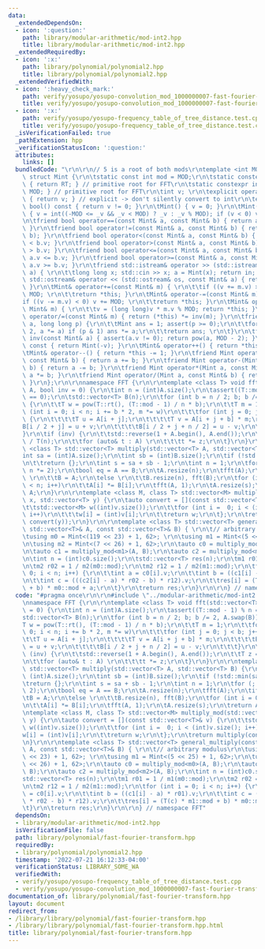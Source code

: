 ```yaml
---
data:
  _extendedDependsOn:
  - icon: ':question:'
    path: library/modular-arithmetic/mod-int2.hpp
    title: library/modular-arithmetic/mod-int2.hpp
  _extendedRequiredBy:
  - icon: ':x:'
    path: library/polynomial/polynomial2.hpp
    title: library/polynomial/polynomial2.hpp
  _extendedVerifiedWith:
  - icon: ':heavy_check_mark:'
    path: verify/yosupo/yosupo-convolution_mod_1000000007-fast-fourier-transform.test.cpp
    title: verify/yosupo/yosupo-convolution_mod_1000000007-fast-fourier-transform.test.cpp
  - icon: ':x:'
    path: verify/yosupo/yosupo-frequency_table_of_tree_distance.test.cpp
    title: verify/yosupo/yosupo-frequency_table_of_tree_distance.test.cpp
  _isVerificationFailed: true
  _pathExtension: hpp
  _verificationStatusIcon: ':question:'
  attributes:
    links: []
  bundledCode: "\r\n\r\n// 5 is a root of both mods\r\ntemplate <int MOD, int RT>\
    \ struct Mint {\r\n\tstatic const int mod = MOD;\r\n\tstatic constexpr Mint rt()\
    \ { return RT; } // primitive root for FFT\r\n\tstatic constexpr int md() { return\
    \ MOD; } // primitive root for FFT\r\n\tint v; \r\n\texplicit operator int() const\
    \ { return v; } // explicit -> don't silently convert to int\r\n\texplicit operator\
    \ bool() const { return v != 0; }\r\n\tMint() { v = 0; }\r\n\tMint(long long _v)\
    \ { v = int((-MOD <= _v && _v < MOD) ? _v : _v % MOD); if (v < 0) v += MOD; }\r\
    \n\tfriend bool operator==(const Mint& a, const Mint& b) { return a.v == b.v;\
    \ }\r\n\tfriend bool operator!=(const Mint& a, const Mint& b) { return !(a ==\
    \ b); }\r\n\tfriend bool operator<(const Mint& a, const Mint& b) { return a.v\
    \ < b.v; }\r\n\tfriend bool operator>(const Mint& a, const Mint& b) { return a.v\
    \ > b.v; }\r\n\tfriend bool operator<=(const Mint& a, const Mint& b) { return\
    \ a.v <= b.v; }\r\n\tfriend bool operator>=(const Mint& a, const Mint& b) { return\
    \ a.v >= b.v; }\r\n\tfriend std::istream& operator >> (std::istream& in, Mint&\
    \ a) { \r\n\t\tlong long x; std::cin >> x; a = Mint(x); return in; }\r\n\tfriend\
    \ std::ostream& operator << (std::ostream& os, const Mint& a) { return os << a.v;\
    \ }\r\n\tMint& operator+=(const Mint& m) { \r\n\t\tif ((v += m.v) >= MOD) v -=\
    \ MOD; \r\n\t\treturn *this; }\r\n\tMint& operator-=(const Mint& m) { \r\n\t\t\
    if ((v -= m.v) < 0) v += MOD; \r\n\t\treturn *this; }\r\n\tMint& operator*=(const\
    \ Mint& m) { \r\n\t\tv = (long long)v * m.v % MOD; return *this; }\r\n\tMint&\
    \ operator/=(const Mint& m) { return (*this) *= inv(m); }\r\n\tfriend Mint pow(Mint\
    \ a, long long p) {\r\n\t\tMint ans = 1; assert(p >= 0);\r\n\t\tfor (; p; p /=\
    \ 2, a *= a) if (p & 1) ans *= a;\r\n\t\treturn ans; \r\n\t}\r\n\tfriend Mint\
    \ inv(const Mint& a) { assert(a.v != 0); return pow(a, MOD - 2); }\r\n\tMint operator-()\
    \ const { return Mint(-v); }\r\n\tMint& operator++() { return *this += 1; }\r\n\
    \tMint& operator--() { return *this -= 1; }\r\n\tfriend Mint operator+(Mint a,\
    \ const Mint& b) { return a += b; }\r\n\tfriend Mint operator-(Mint a, const Mint&\
    \ b) { return a -= b; }\r\n\tfriend Mint operator*(Mint a, const Mint& b) { return\
    \ a *= b; }\r\n\tfriend Mint operator/(Mint a, const Mint& b) { return a /= b;\
    \ }\r\n};\r\n\r\nnamespace FFT {\r\n\r\ntemplate <class T> void fft(std::vector<T>&\
    \ A, bool inv = 0) {\r\n\tint n = (int)A.size();\r\n\tassert((T::mod - 1) % n\
    \ == 0);\r\n\tstd::vector<T> B(n);\r\n\tfor (int b = n / 2; b; b /= 2, A.swap(B))\
    \ {\r\n\t\tT w = pow(T::rt(), (T::mod - 1) / n * b);\r\n\t\tT m = 1;\r\n\t\tfor\
    \ (int i = 0; i < n; i += b * 2, m *= w)\r\n\t\t\tfor (int j = 0; j < b; j++)\
    \ {\r\n\t\t\t\tT u = A[i + j];\r\n\t\t\t\tT v = A[i + j + b] * m;\r\n\t\t\t\t\
    B[i / 2 + j] = u + v;\r\n\t\t\t\tB[i / 2 + j + n / 2] = u - v;\r\n\t\t\t}\r\n\t\
    }\r\n\tif (inv) {\r\n\t\tstd::reverse(1 + A.begin(), A.end());\r\n\t\tT z = T(1)\
    \ / T(n);\r\n\t\tfor (auto& t : A) \r\n\t\t\tt *= z;\r\n\t}\r\n}\r\n\r\ntemplate\
    \ <class T> std::vector<T> multiply(std::vector<T> A, std::vector<T> B) {\r\n\t\
    int sa = (int)A.size();\r\n\tint sb = (int)B.size();\r\n\tif (!std::min(sa, sb))\r\
    \n\t\treturn {};\r\n\tint s = sa + sb - 1;\r\n\tint n = 1;\r\n\tfor (; n < s;\
    \ n *= 2);\r\n\tbool eq = A == B;\r\n\tA.resize(n);\r\n\tfft(A);\r\n\tif (eq)\
    \ \r\n\t\tB = A;\r\n\telse \r\n\t\tB.resize(n), fft(B);\r\n\tfor (int i = 0; i\
    \ < n; i++)\r\n\t\tA[i] *= B[i];\r\n\tfft(A, 1);\r\n\tA.resize(s);\r\n\treturn\
    \ A;\r\n}\r\n\r\ntemplate <class M, class T> std::vector<M> multiply_mod(std::vector<T>\
    \ x, std::vector<T> y) {\r\n\tauto convert = [](const std::vector<T>& v) {\r\n\
    \t\tstd::vector<M> w((int)v.size());\r\n\t\tfor (int i =  0; i < (int)v.size();\
    \ i++)\r\n\t\t\tw[i] = (int)v[i];\r\n\t\treturn w;\r\n\t};\r\n\treturn multiply(convert(x),\
    \ convert(y));\r\n}\r\n\r\ntemplate <class T> std::vector<T> general_multiply(const\
    \ std::vector<T>& A, const std::vector<T>& B) { \r\n\t// arbitrary modulus\r\n\
    \tusing m0 = Mint<(119 << 23) + 1, 62>; \r\n\tusing m1 = Mint<(5 << 25) + 1, 62>;\r\
    \n\tusing m2 = Mint<(7 << 26) + 1, 62>;\r\n\tauto c0 = multiply_mod<m0>(A, B);\r\
    \n\tauto c1 = multiply_mod<m1>(A, B);\r\n\tauto c2 = multiply_mod<m2>(A, B);\r\
    \n\tint n = (int)c0.size();\r\n\tstd::vector<T> res(n);\r\n\tm1 r01 = 1 / m1(m0::mod);\r\
    \n\tm2 r02 = 1 / m2(m0::mod);\r\n\tm2 r12 = 1 / m2(m1::mod);\r\n\tfor (int i =\
    \ 0; i < n; i++) {\r\n\t\tint a = c0[i].v;\r\n\t\tint b = ((c1[i] - a) * r01).v;\r\
    \n\t\tint c = (((c2[i] - a) * r02 - b) * r12).v;\r\n\t\tres[i] = (T(c) * m1::mod\
    \ + b) * m0::mod + a;\r\n\t}\r\n\treturn res;\r\n}\r\n\r\n} // namespace FFT\n"
  code: "#pragma once\r\n\r\n#include \"../modular-arithmetic/mod-int2.hpp\"\r\n\r\
    \nnamespace FFT {\r\n\r\ntemplate <class T> void fft(std::vector<T>& A, bool inv\
    \ = 0) {\r\n\tint n = (int)A.size();\r\n\tassert((T::mod - 1) % n == 0);\r\n\t\
    std::vector<T> B(n);\r\n\tfor (int b = n / 2; b; b /= 2, A.swap(B)) {\r\n\t\t\
    T w = pow(T::rt(), (T::mod - 1) / n * b);\r\n\t\tT m = 1;\r\n\t\tfor (int i =\
    \ 0; i < n; i += b * 2, m *= w)\r\n\t\t\tfor (int j = 0; j < b; j++) {\r\n\t\t\
    \t\tT u = A[i + j];\r\n\t\t\t\tT v = A[i + j + b] * m;\r\n\t\t\t\tB[i / 2 + j]\
    \ = u + v;\r\n\t\t\t\tB[i / 2 + j + n / 2] = u - v;\r\n\t\t\t}\r\n\t}\r\n\tif\
    \ (inv) {\r\n\t\tstd::reverse(1 + A.begin(), A.end());\r\n\t\tT z = T(1) / T(n);\r\
    \n\t\tfor (auto& t : A) \r\n\t\t\tt *= z;\r\n\t}\r\n}\r\n\r\ntemplate <class T>\
    \ std::vector<T> multiply(std::vector<T> A, std::vector<T> B) {\r\n\tint sa =\
    \ (int)A.size();\r\n\tint sb = (int)B.size();\r\n\tif (!std::min(sa, sb))\r\n\t\
    \treturn {};\r\n\tint s = sa + sb - 1;\r\n\tint n = 1;\r\n\tfor (; n < s; n *=\
    \ 2);\r\n\tbool eq = A == B;\r\n\tA.resize(n);\r\n\tfft(A);\r\n\tif (eq) \r\n\t\
    \tB = A;\r\n\telse \r\n\t\tB.resize(n), fft(B);\r\n\tfor (int i = 0; i < n; i++)\r\
    \n\t\tA[i] *= B[i];\r\n\tfft(A, 1);\r\n\tA.resize(s);\r\n\treturn A;\r\n}\r\n\r\
    \ntemplate <class M, class T> std::vector<M> multiply_mod(std::vector<T> x, std::vector<T>\
    \ y) {\r\n\tauto convert = [](const std::vector<T>& v) {\r\n\t\tstd::vector<M>\
    \ w((int)v.size());\r\n\t\tfor (int i =  0; i < (int)v.size(); i++)\r\n\t\t\t\
    w[i] = (int)v[i];\r\n\t\treturn w;\r\n\t};\r\n\treturn multiply(convert(x), convert(y));\r\
    \n}\r\n\r\ntemplate <class T> std::vector<T> general_multiply(const std::vector<T>&\
    \ A, const std::vector<T>& B) { \r\n\t// arbitrary modulus\r\n\tusing m0 = Mint<(119\
    \ << 23) + 1, 62>; \r\n\tusing m1 = Mint<(5 << 25) + 1, 62>;\r\n\tusing m2 = Mint<(7\
    \ << 26) + 1, 62>;\r\n\tauto c0 = multiply_mod<m0>(A, B);\r\n\tauto c1 = multiply_mod<m1>(A,\
    \ B);\r\n\tauto c2 = multiply_mod<m2>(A, B);\r\n\tint n = (int)c0.size();\r\n\t\
    std::vector<T> res(n);\r\n\tm1 r01 = 1 / m1(m0::mod);\r\n\tm2 r02 = 1 / m2(m0::mod);\r\
    \n\tm2 r12 = 1 / m2(m1::mod);\r\n\tfor (int i = 0; i < n; i++) {\r\n\t\tint a\
    \ = c0[i].v;\r\n\t\tint b = ((c1[i] - a) * r01).v;\r\n\t\tint c = (((c2[i] - a)\
    \ * r02 - b) * r12).v;\r\n\t\tres[i] = (T(c) * m1::mod + b) * m0::mod + a;\r\n\
    \t}\r\n\treturn res;\r\n}\r\n\r\n} // namespace FFT"
  dependsOn:
  - library/modular-arithmetic/mod-int2.hpp
  isVerificationFile: false
  path: library/polynomial/fast-fourier-transform.hpp
  requiredBy:
  - library/polynomial/polynomial2.hpp
  timestamp: '2022-07-21 16:12:33-04:00'
  verificationStatus: LIBRARY_SOME_WA
  verifiedWith:
  - verify/yosupo/yosupo-frequency_table_of_tree_distance.test.cpp
  - verify/yosupo/yosupo-convolution_mod_1000000007-fast-fourier-transform.test.cpp
documentation_of: library/polynomial/fast-fourier-transform.hpp
layout: document
redirect_from:
- /library/library/polynomial/fast-fourier-transform.hpp
- /library/library/polynomial/fast-fourier-transform.hpp.html
title: library/polynomial/fast-fourier-transform.hpp
---
```

